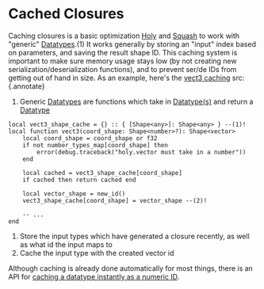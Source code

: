 # Cached Closures

Caching closures is a basic optimization
[Holy](https://github.com/hardlyardi/holy) and
[Squash](https://github.com/Data-Oriented-House/Squash)
to work with "generic" [Datatypes](../../../api/datatypes/index.md).(1) It works generally by storing an
"input" index based on parameters, and saving the result shape ID. This caching system is important to make sure memory
usage stays low (by not creating new serialization/deserialization functions), and to prevent ser/de IDs from getting
out of hand in size. As an example, here's the [vect3 caching](../../../api/datatypes/generics/vect3.md) src:
{.annotate}

1. Generic [Datatypes](../../../api/datatypes/index.md) are
functions which take in [Datatype(s)](../../../api/datatypes/index.md) and return a
[Datatype](../../../api/datatypes/index.md)

```luau
local vect3_shape_cache = {} :: { [Shape<any>]: Shape<any> } --(1)!
local function vect3(coord_shape: Shape<number>?): Shape<vector>
    local coord_shape = coord_shape or f32
    if not number_types_map[coord_shape] then
        error(debug.traceback("holy.vector must take in a number"))
    end

    local cached = vect3_shape_cache[coord_shape]
    if cached then return cached end

    local vector_shape = new_id()
    vect3_shape_cache[coord_shape] = vector_shape --(2)!

    -- ...
end
```

1. Store the input types which have generated a closure recently, as well as what id the input maps to
2. Cache the input type with the created vector id

Although caching is already done automatically for most things, there is an API for
[caching a datatype instantly as a numeric ID](../../../api/datatypes/generics/cached.md).
